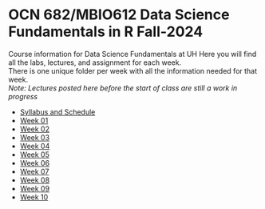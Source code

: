# OCN 682/MBIO612 Data Science Fundamentals in R Fall-2024
Course information for Data Science Fundamentals at UH
Here you will find all the labs, lectures, and assignment for each week.  
There is one unique folder per week with all the information needed for that week.  
*Note: Lectures posted here before the start of class are still a work in progress*

- [Syllabus and Schedule](https://github.com/OCN-682-UH/Fall_2024/tree/main/Syllabus_and_Schedule)
- [Week 01](https://github.com/OCN-682-UH/Fall_2024/tree/main/Week_01)
- [Week 02](https://github.com/OCN-682-UH/Fall_2024/tree/main/Week_02)
- [Week 03](https://github.com/OCN-682-UH/Fall_2024/tree/main/Week_03)
- [Week 04](https://github.com/OCN-682-UH/Fall_2024/tree/main/Week_04)
- [Week 05](https://github.com/OCN-682-UH/Fall_2024/tree/main/Week_05)
- [Week 06](https://github.com/OCN-682-UH/Fall_2024/tree/main/Week_06)
- [Week 07](https://github.com/OCN-682-UH/Fall_2024/tree/main/Week_07)
- [Week 08](https://github.com/OCN-682-UH/Fall_2024/tree/main/Week_08)
- [Week 09](https://github.com/OCN-682-UH/Fall_2024/tree/main/Week_09)
- [Week 10](https://github.com/OCN-682-UH/Fall_2024/tree/main/Week_10)



